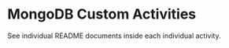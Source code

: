 <h1>MongoDB Custom Activities</h1>
See individual README documents inside each individual activity.
